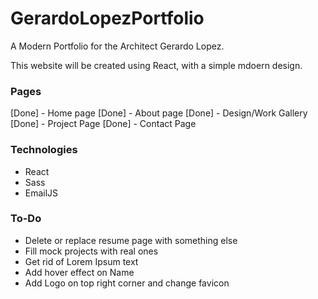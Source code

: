 # GerardoLopezPortfolio
A Modern Portfolio for the Architect Gerardo Lopez.


This website will be created using React, with a simple mdoern design.

### Pages 
[Done] - Home page
[Done] - About page
[Done] - Design/Work Gallery 
[Done] - Project Page
[Done] - Contact Page


### Technologies
  - React
  - Sass
  - EmailJS


### To-Do
  - Delete or replace resume page with something else
  - Fill mock projects with real ones
  - Get rid of Lorem Ipsum text
  - Add hover effect on Name
  - Add Logo on top right corner and change favicon

  